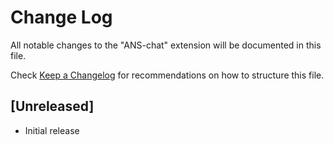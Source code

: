 # Change Log

All notable changes to the "ANS-chat" extension will be documented in this file.

Check [Keep a Changelog](http://keepachangelog.com/) for recommendations on how to structure this file.

## [Unreleased]

- Initial release